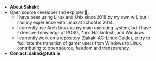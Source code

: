 - __About Sakaki:__
- Open source developer and explorer 🌱.
  - I have been using Linux and Unix since 2018 by my own will, but I had my experience with Linux at school in 2014.
  - I currently use Arch Linux as my main operating system, but I have extensive knowledge of POSIX, *nix, Hackintosh, and Windows.
  - I currently work on a repository (Sakaki-AC-Linux-Guide), to try to facilitate the transition of gamer users from Windows to Linux, contributing to open source, freedom and transparency.
- __Contact: sakaki@tuta.io__
